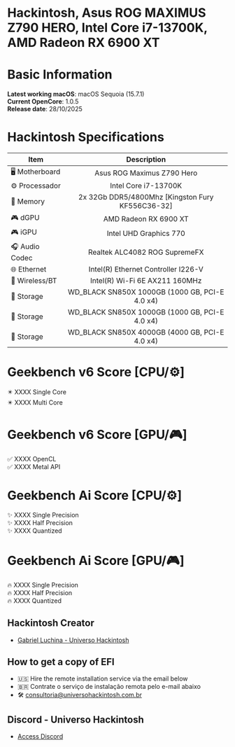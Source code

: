 # Hackintosh, Asus ROG MAXIMUS Z790 HERO, Intel Core i7-13700K, AMD Radeon RX 6900 XT

# Basic Information

**Latest working macOS**: macOS Sequoia (15.7.1)
<br>
**Current OpenCore**: 1.0.5
<br>
**Release date**: 28/10/2025

# Hackintosh Specifications
|Item|Description|
|-|:-------:|
|🖥️ Motherboard|Asus ROG Maximus Z790 Hero|
|⚙️ Processador|Intel Core i7-13700K|
|🔩 Memory|2x 32Gb DDR5/4800Mhz [Kingston Fury KF556C36-32]|
|🎮 dGPU|AMD Radeon RX 6900 XT|
|🎮 iGPU|Intel UHD Graphics 770|
|🎧 Audio Codec|Realtek ALC4082 ROG SupremeFX|
|🌐 Ethernet|Intel(R) Ethernet Controller I226-V|
|🛜 Wireless/BT|Intel(R) Wi-Fi 6E AX211 160MHz|
|💾 Storage|WD_BLACK SN850X 1000GB (1000 GB, PCI-E 4.0 x4)|
|💾 Storage|WD_BLACK SN850X 1000GB (1000 GB, PCI-E 4.0 x4)|
|💾 Storage|WD_BLACK SN850X 4000GB (4000 GB, PCI-E 4.0 x4)|

# Geekbench v6 Score [CPU/⚙️]
✴️ XXXX Single Core
<br>
✴️ XXXX Multi Core

# Geekbench v6 Score [GPU/🎮]
✅ XXXX OpenCL
<br>
✅ XXXX Metal API

# Geekbench Ai Score [CPU/⚙️]
✨ XXXX Single Precision
<br>
✨ XXXX Half Precision
<br>
✨ XXXX Quantized

# Geekbench Ai Score [GPU/🎮]
🔥 XXXX Single Precision
<br>
🔥 XXXX Half Precision
<br>
🔥 XXXX Quantized

## Hackintosh Creator
- [Gabriel Luchina - Universo Hackintosh](https://luchina.com.br)

## How to get a copy of EFI
- 🇺🇸 Hire the remote installation service via the email below
- 🇧🇷 Contrate o serviço de instalação remota pelo e-mail abaixo
- 🛠️ [consultoria@universohackintosh.com.br](mailto:consultoria@universohackintosh.com.br)

## Discord - Universo Hackintosh
- [Access Discord](https://discord.universohackintosh.com.br)
